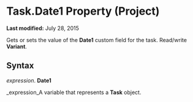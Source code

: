
# Task.Date1 Property (Project)

 **Last modified:** July 28, 2015

Gets or sets the value of the  **Date1** custom field for the task. Read/write **Variant**.

## Syntax

 _expression_. **Date1**

 _expression_A variable that represents a  **Task** object.

